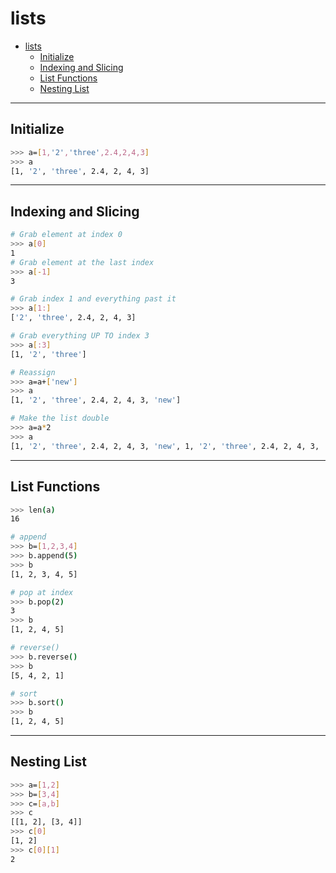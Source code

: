 # lists

- [lists](#lists)
  - [Initialize](#initialize)
  - [Indexing and Slicing](#indexing-and-slicing)
  - [List Functions](#list-functions)
  - [Nesting List](#nesting-list)

---

## Initialize

```bash
>>> a=[1,'2','three',2.4,2,4,3]
>>> a
[1, '2', 'three', 2.4, 2, 4, 3]
```

---

## Indexing and Slicing

```bash
# Grab element at index 0
>>> a[0]
1
# Grab element at the last index
>>> a[-1]
3

# Grab index 1 and everything past it
>>> a[1:]
['2', 'three', 2.4, 2, 4, 3]

# Grab everything UP TO index 3
>>> a[:3]
[1, '2', 'three']

# Reassign
>>> a=a+['new']
>>> a
[1, '2', 'three', 2.4, 2, 4, 3, 'new']

# Make the list double
>>> a=a*2
>>> a
[1, '2', 'three', 2.4, 2, 4, 3, 'new', 1, '2', 'three', 2.4, 2, 4, 3, 'new']
```

---

## List Functions

```bash
>>> len(a)
16

# append
>>> b=[1,2,3,4]
>>> b.append(5)
>>> b
[1, 2, 3, 4, 5]

# pop at index
>>> b.pop(2)
3
>>> b
[1, 2, 4, 5]

# reverse()
>>> b.reverse()
>>> b
[5, 4, 2, 1]

# sort
>>> b.sort()
>>> b
[1, 2, 4, 5]
```

---

## Nesting List

```bash
>>> a=[1,2]
>>> b=[3,4]
>>> c=[a,b]
>>> c
[[1, 2], [3, 4]]
>>> c[0]
[1, 2]
>>> c[0][1]
2
```
